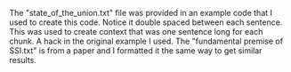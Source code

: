 The "state_of_the_union.txt" file was provided in an example code that I used to create this code. Notice it double spaced between each sentence. This was used to create context that was one sentence long for each chunk. A hack in the original example I used. The "fundamental premise of SSI.txt" is from a paper and I formatted it the same way to get similar results.